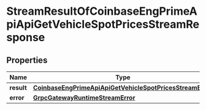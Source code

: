 
# StreamResultOfCoinbaseEngPrimeApiApiGetVehicleSpotPricesStreamResponse

## Properties
Name | Type | Description | Notes
------------ | ------------- | ------------- | -------------
**result** | [**CoinbaseEngPrimeApiApiGetVehicleSpotPricesStreamBody**](CoinbaseEngPrimeApiApiGetVehicleSpotPricesStreamBody.md) |  |  [optional]
**error** | [**GrpcGatewayRuntimeStreamError**](GrpcGatewayRuntimeStreamError.md) |  |  [optional]



